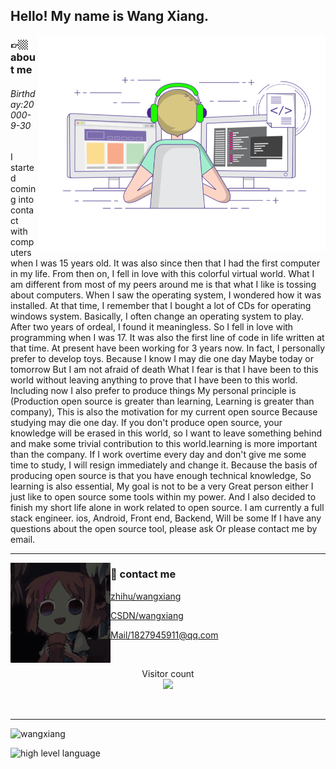<h2> Hello! My name is Wang Xiang.</h2>

<img align="right" alt="GIF" src="./gif3.gif" width="460"/>

<h3> 👉🏼 about me </h3>
<h6>Birthday:20000-9-30</h6>
I started coming into contact with computers when I was 15 years old. It was also since then that I had the first computer in my life.
From then on, I fell in love with this colorful virtual world. What I am different from most of my peers around me is that what I like
is tossing about computers. When I saw the operating system, I wondered how it was installed. At that time, I remember that I bought
a lot of CDs for operating windows system. Basically, I often change an operating system to play. After two years of ordeal, I found 
it meaningless. So I fell in love with programming when I was 17. It was also the first line of code in life written at that time. At present
have been working for 3 years now. In fact, I personally prefer to develop toys. Because I know I may die one day Maybe today or tomorrow But
I am not afraid of death What I fear is that I have been to this world without leaving anything to prove that I have been to this world.
Including now I also prefer to produce things My personal principle is (Production open source is greater than learning, Learning is greater than company),
This is also the motivation for my current open source Because studying may die one day. If you don't produce open source, your knowledge
will be erased in this world, so I want to leave something behind and make some trivial contribution to this world.learning is more important than the
company. If I work overtime every day and don't give me some time to study, I will resign immediately and change it. Because the basis of producing 
open source is that you have enough technical knowledge, So learning is also essential, My goal is not to be a very Great person either I just like to 
open source some tools within my power. And I also decided to finish my short life alone in work related to open source. I am currently a full stack
engineer. ios, Android, Front end, Backend, Will be some If I have any questions about the open source tool, please ask Or please contact me by email.


---
<img align="left" alt="GIF" src="./sample1.gif" width="160"/>

<h3> 💬 contact me</h3>

[zhihu/wangxiang](https://www.zhihu.com/people/anonymous-19-28-81)

[CSDN/wangxiang](https://blog.csdn.net/weixin_43783011?spm=1000.2115.3001.5343)

[Mail/1827945911@qq.com](mailto:1827945911@qq.com)

<br/>

<p align="center">
  Visitor count<br>
  <img src="https://profile-counter.glitch.me/wangxiang4/count.svg" />
</p>

<br/>
<hr/>

![wangxiang](https://github-readme-stats.vercel.app/api?username=wangxiang4&show_icons=true)
<br/>

![high level language](https://github-readme-stats.vercel.app/api/top-langs/?username=wangxiang4&layout=compact)

